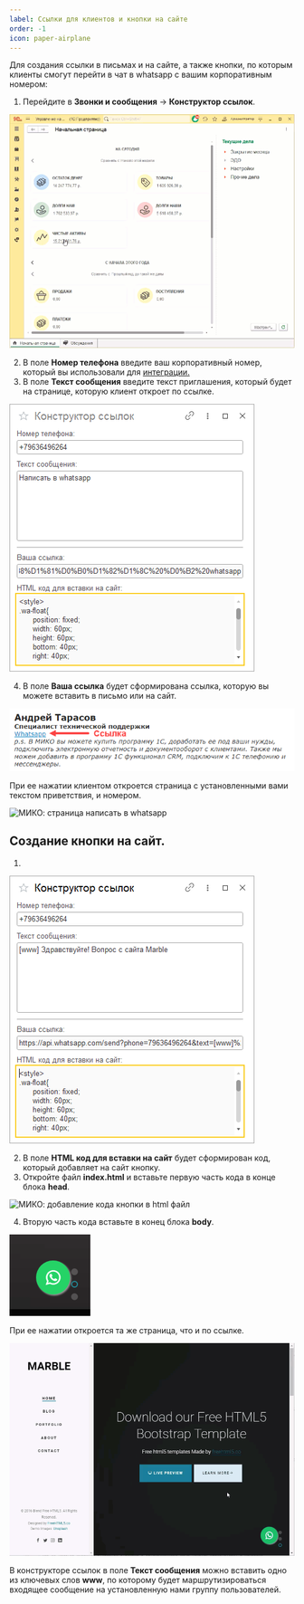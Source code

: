 ```yaml
---
label: Ссылки для клиентов и кнопки на сайте
order: -1
icon: paper-airplane
---
```


Для создания ссылки в письмах и на сайте, а также кнопки, по которым клиенты смогут перейти в чат в whatsapp с вашим корпоративным номером: <br>
1. Перейдите в **Звонки и сообщения** -> **Конструктор ссылок**.

<img class="miko-shadow play-on-hover"  
    src="/assets/whatsapp/wp_konstr.gif"
    alt="МИКО: смена схемы соединения"
/> 

2. В поле **Номер телефона** введите ваш корпоративный номер, который вы использовали для <a href='/get-started/whatsapp#подключение-whatsapp' target="_blank">интеграции.</a>
3. В поле **Текст сообщения** введите текст приглашения, который будет на странице, которую клиент откроет по ссылке.

<img class="miko-shadow"  
    src="/assets/whatsapp/konstr_ssil_0.png"
    alt="МИКО: формирование ссылок для whatsapp и html-кода кнопок"
/> 

4. В поле **Ваша ссылка** будет сформирована ссылка, которую вы можете вставить в письмо или на сайт.

<img class="miko-shadow"  
    src="/assets/whatsapp/konstr_ssil_1.png"
    alt="МИКО: ссылка для whatsapp"
/> 

При ее нажатии клиентом откроется страница с установленными вами текстом приветствия, и номером.

<img class="miko-shadow img-zoomable"  
    src="/assets/whatsapp/konstr_ssil_2.png"
    data-original="/assets/whatsapp/konstr_ssil_2.png"
    srcset="/assets/whatsapp/konstr_ssil_2_prev.png 1x, /assets/whatsapp/konstr_ssil_2.png 2x"
    alt="МИКО: страница написать в whatsapp"
/> 

## Создание кнопки на сайт.
1. 
<img class="miko-shadow"  
    src="/assets/whatsapp/wp_konstr_0.png"
    alt="МИКО: создание кнопки для whatsapp"
/>

2. В поле **HTML код для вставки на сайт** будет сформирован код, который добавляет на сайт кнопку.
3. Откройте файл **index.html** и вставьте первую часть кода в конце блока **head**.

<img class="miko-shadow play-on-hover"  
    src="/assets/whatsapp/wp_konstr_knop_0.gif"
    alt="МИКО: добавление кода кнопки в html файл"
/> 

4. Вторую часть кода вставьте в конец блока **body**.

<img class="miko-shadow"  
    src="/assets/whatsapp/konstr_ssil_kn.png"
    alt="МИКО: кнопка для whatsapp на сайте"
/>

При ее нажатии откроется та же страница, что и по ссылке.

<img class="miko-shadow play-on-hover"  
    src="/assets/whatsapp/wp_knop.gif"
    alt="МИКО: смена схемы соединения"
/> 

В конструкторе ссылок в поле **Текст сообщения** можно вставить одно из ключевых слов **www**, по которому будет маршрутизироваться входящее сообщение на установленную нами группу пользователей.